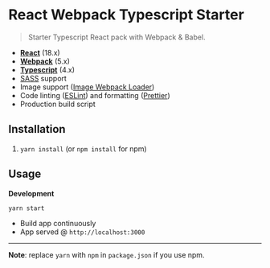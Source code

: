 # React Webpack Typescript Starter

> Starter Typescript React pack with Webpack & Babel.

- **[React](https://facebook.github.io/react/)** (18.x)
- **[Webpack](https://webpack.js.org/)** (5.x)
- **[Typescript](https://www.typescriptlang.org/)** (4.x)
- [SASS](http://sass-lang.com/) support
- Image support ([Image Webpack Loader](https://github.com/tcoopman/image-webpack-loader))
- Code linting ([ESLint](https://github.com/eslint/eslint)) and formatting
  ([Prettier](https://github.com/prettier/prettier))
- Production build script

## Installation

1. `yarn install` (or `npm install` for npm)

## Usage

**Development**

`yarn start`

- Build app continuously
- App served @ `http://localhost:3000`

---

**Note**: replace `yarn` with `npm` in `package.json` if you use npm.
